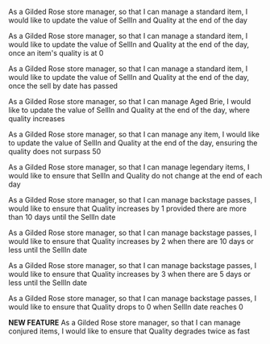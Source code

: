 As a Gilded Rose store manager,
so that I can manage a standard item,
I would like to update the value of SellIn and Quality at the end of the day

As a Gilded Rose store manager,
so that I can manage a standard item,
I would like to update the value of SellIn and Quality at the end of the day, once an item's quality is at 0

As a Gilded Rose store manager,
so that I can manage a standard item,
I would like to update the value of SellIn and Quality at the end of the day, once the sell by date has passed

As a Gilded Rose store manager,
so that I can manage Aged Brie,
I would like to update the value of SellIn and Quality at the end of the day, where quality increases

As a Gilded Rose store manager,
so that I can manage any item,
I would like to update the value of SellIn and Quality at the end of the day, ensuring the quality does not surpass 50

As a Gilded Rose store manager,
so that I can manage legendary items,
I would like to ensure that SellIn and Quality do not change at the end of each day

As a Gilded Rose store manager,
so that I can manage backstage passes,
I would like to ensure that Quality increases by 1 provided there are more than 10 days until the SellIn date

As a Gilded Rose store manager,
so that I can manage backstage passes,
I would like to ensure that Quality increases by 2 when there are 10 days or less until the SellIn date

As a Gilded Rose store manager,
so that I can manage backstage passes,
I would like to ensure that Quality increases by 3 when there are 5 days or less until the SellIn date

As a Gilded Rose store manager,
so that I can manage backstage passes,
I would like to ensure that Quality drops to 0 when SellIn date reaches 0

**NEW FEATURE**
As a Gilded Rose store manager,
so that I can manage conjured items,
I would like to ensure that Quality degrades twice as fast